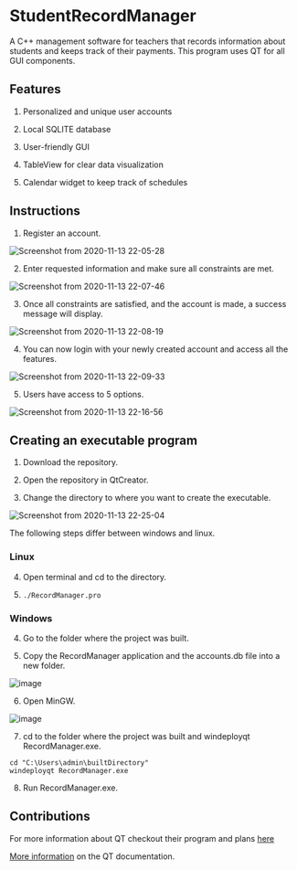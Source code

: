 # StudentRecordManager
A C++ management software for teachers that records information about students and keeps track of their payments. This program uses QT for all GUI components. 

## Features
1. Personalized and unique user accounts

2. Local SQLITE database

3. User-friendly GUI

4. TableView for clear data visualization

5. Calendar widget to keep track of schedules

## Instructions
1. Register an account.

![Screenshot from 2020-11-13 22-05-28](https://user-images.githubusercontent.com/43177180/99140187-9fec9380-25fc-11eb-9e88-be74aca28985.png)

2. Enter requested information and make sure all constraints are met.

![Screenshot from 2020-11-13 22-07-46](https://user-images.githubusercontent.com/43177180/99140193-ac70ec00-25fc-11eb-86b0-719a76d86a65.png)

3. Once all constraints are satisfied, and the account is made, a success message will display.

![Screenshot from 2020-11-13 22-08-19](https://user-images.githubusercontent.com/43177180/99140201-c01c5280-25fc-11eb-85c9-a2d4ce88fc49.png)

4. You can now login with your newly created account and access all the features.

![Screenshot from 2020-11-13 22-09-33](https://user-images.githubusercontent.com/43177180/99140242-3a4cd700-25fd-11eb-91fd-31399f2cd891.png)

5. Users have access to 5 options.

![Screenshot from 2020-11-13 22-16-56](https://user-images.githubusercontent.com/43177180/99140309-f4dcd980-25fd-11eb-9fd9-70a047a2a05d.png)

## Creating an executable program
1. Download the repository.

2. Open the repository in QtCreator.

3. Change the directory to where you want to create the executable.

![Screenshot from 2020-11-13 22-25-04](https://user-images.githubusercontent.com/43177180/99140465-8a2c9d80-25ff-11eb-99d7-0b63ccfdac30.png)

The following steps differ between windows and linux.

### Linux
4. Open terminal and cd to the directory.

5. ``` ./RecordManager.pro ```

### Windows
4. Go to the folder where the project was built.

5. Copy the RecordManager application and the accounts.db file into a new folder.

![image](https://user-images.githubusercontent.com/43177180/99141351-e398ca80-2607-11eb-998b-48c705964657.png)

6. Open MinGW.

![image](https://user-images.githubusercontent.com/43177180/99141369-04612000-2608-11eb-856b-6bbcc4173987.png)

7. cd to the folder where the project was built and windeployqt RecordManager.exe.

```
cd "C:\Users\admin\builtDirectory"
windeployqt RecordManager.exe
```
8. Run RecordManager.exe.

## Contributions

For more information about QT checkout their program and plans [here](ww.qt.io)

[More information](www.doc.qt.io) on the QT documentation.
